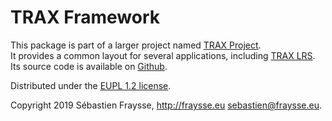 TRAX Framework
==============

This package is part of a larger project named [TRAX Project](https://github.com/trax-project).  
It provides a common layout for several applications, including [TRAX LRS](https://github.com/trax-project/trax-lrs).  
Its source code is available on [Github](https://github.com/trax-project/trax-framework).

Distributed under the [EUPL 1.2 license](https://eupl.eu/1.2/en/).

Copyright 2019 Sébastien Fraysse, http://fraysse.eu <sebastien@fraysse.eu>.



